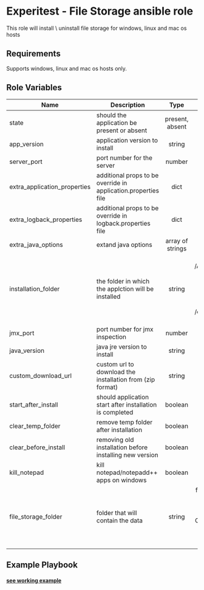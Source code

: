 Experitest - File Storage ansible role
=========

This role will install \ uninstall file storage for windows, linux and mac os hosts

Requirements
------------

Supports windows, linux and mac os hosts only.

Role Variables
--------------

| Name | Description | Type | Default | Required |
|------|-------------|:----:|:-----:|:-----:|
| state | should the application be present or absent | present, absent | present | no |
| app_version | application version to install | string | 12.8.7025 | no |
| server_port | port number for the server | number | 8082 | no |
| extra_application_properties | additional props to be override in application.properties file | dict | {} | no |
| extra_logback_properties | additional props to be override in logback.properties file | dict | {} | no |
| extra_java_options | extand java options | array of strings | [] | no |
| installation_folder | the folder in which the applction will be installed | string | for mac: /Applications/Experitest/file-storage-version <br> for windows: C:\\Experitest\\file-storage-version <br> for linux: /opt/Experitest/file-storage-version | no |
| jmx_port | port number for jmx inspection | number | 51236 | no |
| java_version | java jre version to install | string | 1.8.0_181 | no |
| custom_download_url | custom url to download the installation from (zip format) | string |  | no |
| start_after_install | should application start after installation is completed | boolean | True | no |
| clear_temp_folder | remove temp folder after installation | boolean | False | no |
| clear_before_install | removing old installation before installing new version | boolean | False | no |
| kill_notepad | kill notepad/notepadd++ apps on windows | boolean | False | no |
| file_storage_folder | folder that will contain the data | string | for mac: /Library/Application Support/Experitest/file-storage <br> for windows: C:\\ProgramData\\file-storage <br> for linux: /var/lib/Experitest/file-storage | no |

Example Playbook
----------------

#### [see working example](/example)
